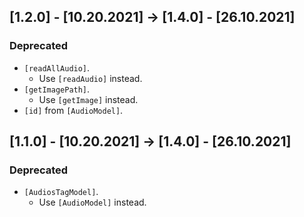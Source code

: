 ## [1.2.0] - [10.20.2021] -> [1.4.0] - [26.10.2021]
### Deprecated
- `[readAllAudio]`.
    - Use `[readAudio]` instead.
- `[getImagePath]`.
    - Use `[getImage]` instead.
- `[id]` from `[AudioModel]`.

## [1.1.0] - [10.20.2021] -> [1.4.0] - [26.10.2021]
### Deprecated
- `[AudiosTagModel]`.
    - Use `[AudioModel]` instead.